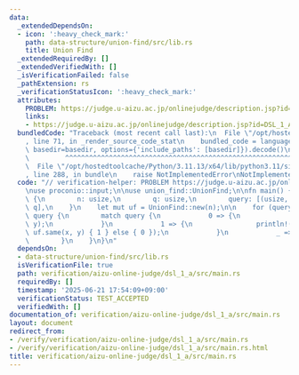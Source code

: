 ```yaml
---
data:
  _extendedDependsOn:
  - icon: ':heavy_check_mark:'
    path: data-structure/union-find/src/lib.rs
    title: Union Find
  _extendedRequiredBy: []
  _extendedVerifiedWith: []
  _isVerificationFailed: false
  _pathExtension: rs
  _verificationStatusIcon: ':heavy_check_mark:'
  attributes:
    PROBLEM: https://judge.u-aizu.ac.jp/onlinejudge/description.jsp?id=DSL_1_A
    links:
    - https://judge.u-aizu.ac.jp/onlinejudge/description.jsp?id=DSL_1_A
  bundledCode: "Traceback (most recent call last):\n  File \"/opt/hostedtoolcache/Python/3.11.13/x64/lib/python3.11/site-packages/onlinejudge_verify/documentation/build.py\"\
    , line 71, in _render_source_code_stat\n    bundled_code = language.bundle(stat.path,\
    \ basedir=basedir, options={'include_paths': [basedir]}).decode()\n          \
    \         ^^^^^^^^^^^^^^^^^^^^^^^^^^^^^^^^^^^^^^^^^^^^^^^^^^^^^^^^^^^^^^^^^^^^^^^^^^^^^^^^^\n\
    \  File \"/opt/hostedtoolcache/Python/3.11.13/x64/lib/python3.11/site-packages/onlinejudge_verify/languages/rust.py\"\
    , line 288, in bundle\n    raise NotImplementedError\nNotImplementedError\n"
  code: "// verification-helper: PROBLEM https://judge.u-aizu.ac.jp/onlinejudge/description.jsp?id=DSL_1_A\n\
    \nuse proconio::input;\n\nuse union_find::UnionFind;\n\nfn main() {\n    input!\
    \ {\n        n: usize,\n        q: usize,\n        query: [(usize, usize, usize);\
    \ q],\n    }\n    let mut uf = UnionFind::new(n);\n\n    for (query, x, y) in\
    \ query {\n        match query {\n            0 => {\n                uf.merge(x,\
    \ y);\n            }\n            1 => {\n                println!(\"{}\", if\
    \ uf.same(x, y) { 1 } else { 0 });\n            }\n            _ => unreachable!(),\n\
    \        }\n    }\n}\n"
  dependsOn:
  - data-structure/union-find/src/lib.rs
  isVerificationFile: true
  path: verification/aizu-online-judge/dsl_1_a/src/main.rs
  requiredBy: []
  timestamp: '2025-06-21 17:54:09+09:00'
  verificationStatus: TEST_ACCEPTED
  verifiedWith: []
documentation_of: verification/aizu-online-judge/dsl_1_a/src/main.rs
layout: document
redirect_from:
- /verify/verification/aizu-online-judge/dsl_1_a/src/main.rs
- /verify/verification/aizu-online-judge/dsl_1_a/src/main.rs.html
title: verification/aizu-online-judge/dsl_1_a/src/main.rs
---
```

